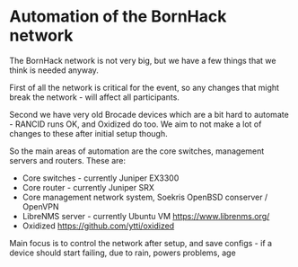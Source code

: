 # Automation of the BornHack network

The BornHack network is not very big, but we have a few things that we think is needed anyway.

First of all the network is critical for the event, so any changes that might break the network - will affect all participants.

Second we have very old Brocade devices which are a bit hard to automate - RANCID runs OK, and Oxidized do too. We aim to not make a lot of changes to these after initial setup though.

So the main areas of automation are the core switches, management servers and routers. These are:

* Core switches - currently Juniper EX3300
* Core router - currently Juniper SRX
* Core management network system, Soekris OpenBSD conserver / OpenVPN
* LibreNMS server - currently Ubuntu VM https://www.librenms.org/
* Oxidized https://github.com/ytti/oxidized

Main focus is to control the network after setup, and save configs - if a device should start failing, due to rain, powers problems, age 
